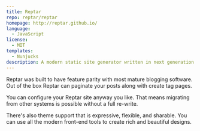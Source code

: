 ```yaml
---
title: Reptar
repo: reptar/reptar
homepage: http://reptar.github.io/
language:
  - JavaScript
license:
  - MIT
templates:
  - Nunjucks
description: A modern static site generator written in next generation (ES2015+) JavaScript.
---
```


Reptar was built to have feature parity with most mature blogging software. Out of the box Reptar can paginate your posts along with create tag pages.

You can configure your Reptar site anyway you like. That means migrating from other systems is possible without a full re-write.

There's also theme support that is expressive, flexible, and sharable. You can use all the modern front-end tools to create rich and beautiful designs.
